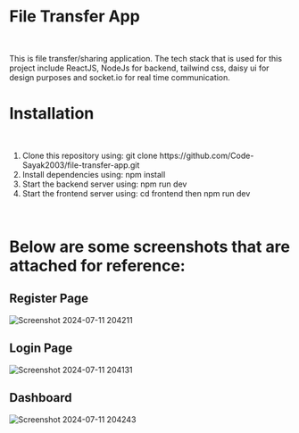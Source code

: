<h1>File Transfer App</h1>
<br>
<p>This is file transfer/sharing application. The tech stack that is used for this project include ReactJS, NodeJs for backend, tailwind css, daisy ui for design purposes and socket.io for real time communication.</p>
<h1>Installation</h1>
<br>
<ol>
  <li>Clone this repository using: git clone https://github.com/Code-Sayak2003/file-transfer-app.git</li>
  <li>Install dependencies using: npm install</li>
  <li>Start the backend server using: npm run dev</li>
  <li>Start the frontend server using: cd frontend then npm run dev</li>
</ol>
<br>
<h1>Below are some screenshots that are attached for reference: </h1>
<h2>Register Page</h2>

![Screenshot 2024-07-11 204211](https://github.com/Code-Sayak2003/file-transfer-app/assets/141542732/94a21dcb-c42a-48d9-925d-c0db934c3587)

<h2>Login Page</h2>

![Screenshot 2024-07-11 204131](https://github.com/Code-Sayak2003/file-transfer-app/assets/141542732/315f54f4-4bf7-48ad-a0a9-ca6a38cabaa9)

<h2>Dashboard</h2>

![Screenshot 2024-07-11 204243](https://github.com/Code-Sayak2003/file-transfer-app/assets/141542732/31bd51c9-a5f1-4683-845d-942937518d4e)
